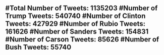 #Total Number of Tweets: 1135203 
#Number of Trump Tweets: 540740
#Number of Clinton Tweets: 427929
#Number of Rubio Tweets: 161626
#Number of Sanders Tweets: 154831
#Number of Carson Tweets: 85626
#Number of Bush Tweets: 55740
---
